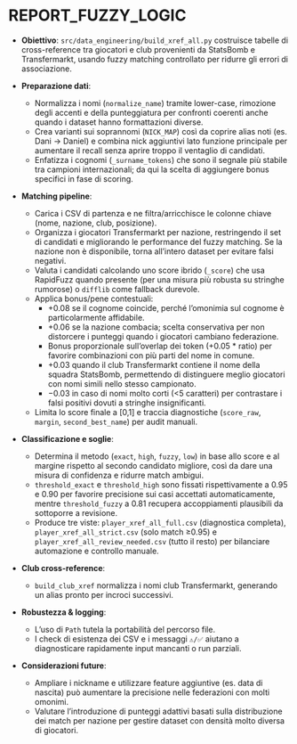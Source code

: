 # REPORT_FUZZY_LOGIC

- **Obiettivo**: `src/data_engineering/build_xref_all.py` costruisce tabelle di cross-reference tra giocatori e club provenienti da StatsBomb e Transfermarkt, usando fuzzy matching controllato per ridurre gli errori di associazione.

- **Preparazione dati**:
  - Normalizza i nomi (`normalize_name`) tramite lower-case, rimozione degli accenti e della punteggiatura per confronti coerenti anche quando i dataset hanno formattazioni diverse.
  - Crea varianti sui soprannomi (`NICK_MAP`) così da coprire alias noti (es. Dani → Daniel) e combina nick aggiuntivi lato funzione principale per aumentare il recall senza aprire troppo il ventaglio di candidati.
  - Enfatizza i cognomi (`_surname_tokens`) che sono il segnale più stabile tra campioni internazionali; da qui la scelta di aggiungere bonus specifici in fase di scoring.

- **Matching pipeline**:
  - Carica i CSV di partenza e ne filtra/arricchisce le colonne chiave (nome, nazione, club, posizione).
  - Organizza i giocatori Transfermarkt per nazione, restringendo il set di candidati e migliorando le performance del fuzzy matching. Se la nazione non è disponibile, torna all’intero dataset per evitare falsi negativi.
  - Valuta i candidati calcolando uno score ibrido (`_score`) che usa RapidFuzz quando presente (per una misura più robusta su stringhe rumorose) o `difflib` come fallback durevole.
  - Applica bonus/pene contestuali:
    - +0.08 se il cognome coincide, perché l’omonimia sul cognome è particolarmente affidabile.
    - +0.06 se la nazione combacia; scelta conservativa per non distorcere i punteggi quando i giocatori cambiano federazione.
    - Bonus proporzionale sull’overlap dei token (+0.05 * ratio) per favorire combinazioni con più parti del nome in comune.
    - +0.03 quando il club Transfermarkt contiene il nome della squadra StatsBomb, permettendo di distinguere meglio giocatori con nomi simili nello stesso campionato.
    - −0.03 in caso di nomi molto corti (<5 caratteri) per contrastare i falsi positivi dovuti a stringhe insignificanti.
  - Limita lo score finale a [0,1] e traccia diagnostiche (`score_raw`, `margin`, `second_best_name`) per audit manuali.

- **Classificazione e soglie**:
  - Determina il metodo (`exact`, `high`, `fuzzy`, `low`) in base allo score e al margine rispetto al secondo candidato migliore, così da dare una misura di confidenza e ridurre match ambigui.
  - `threshold_exact` e `threshold_high` sono fissati rispettivamente a 0.95 e 0.90 per favorire precisione sui casi accettati automaticamente, mentre `threshold_fuzzy` a 0.81 recupera accoppiamenti plausibili da sottoporre a revisione.
  - Produce tre viste: `player_xref_all_full.csv` (diagnostica completa), `player_xref_all_strict.csv` (solo match ≥0.95) e `player_xref_all_review_needed.csv` (tutto il resto) per bilanciare automazione e controllo manuale.

- **Club cross-reference**:
  - `build_club_xref` normalizza i nomi club Transfermarkt, generando un alias pronto per incroci successivi.

- **Robustezza & logging**:
  - L’uso di `Path` tutela la portabilità del percorso file.
  - I check di esistenza dei CSV e i messaggi `⚠️/✅` aiutano a diagnosticare rapidamente input mancanti o run parziali.

- **Considerazioni future**:
  - Ampliare i nickname e utilizzare feature aggiuntive (es. data di nascita) può aumentare la precisione nelle federazioni con molti omonimi.
  - Valutare l’introduzione di punteggi adattivi basati sulla distribuzione dei match per nazione per gestire dataset con densità molto diversa di giocatori.
